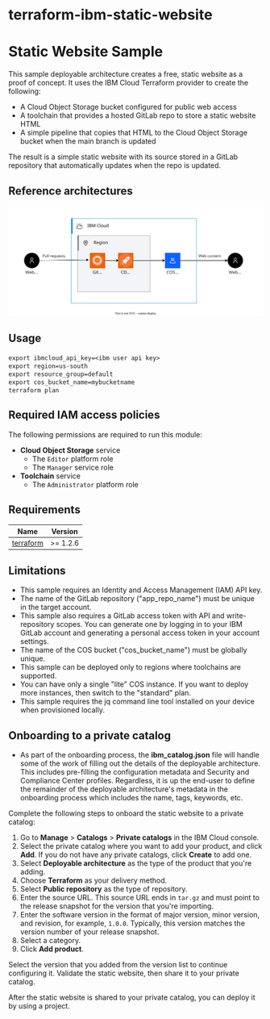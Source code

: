 # terraform-ibm-static-website
# Static Website Sample
This sample deployable architecture creates a free, static website as a proof of concept. It uses the IBM Cloud Terraform provider to create the following:
- A Cloud Object Storage bucket configured for public web access
- A toolchain that provides a hosted GitLab repo to store a static website HTML
- A simple pipeline that copies that HTML to the Cloud Object Storage bucket when the main branch is updated

The result is a simple static website with its source stored in a GitLab repository that automatically updates when the repo is updated.


## Reference architectures

![Architecture](./diagrams/architecture.svg)

## Usage

```hcl
export ibmcloud_api_key=<ibm user api key>
export region=us-south
export resource_group=default
export cos_bucket_name=mybucketname
terraform plan
```

## Required IAM access policies
The following permissions are required to run this module:

- **Cloud Object Storage** service
    - The `Editor` platform role
    - The `Manager` service role
- **Toolchain** service
    - The `Administrator` platform role


<!-- BEGINNING OF PRE-COMMIT-TERRAFORM DOCS HOOK -->
## Requirements

| Name | Version |
|------|---------|
| <a name="requirement_terraform"></a> [terraform](#requirement\_terraform) | >= 1.2.6 |

<!-- END OF PRE-COMMIT-TERRAFORM DOCS HOOK -->


## Limitations
- This sample requires an Identity and Access Management (IAM) API key.
- The name of the GitLab repository ("app_repo_name") must be unique in the target account.
- This sample also requires a GitLab access token with API and write-repository scopes. You can generate one by logging in to your IBM GitLab account and generating a personal access token in your account settings.
- The name of the COS bucket ("cos_bucket_name") must be globally unique.
- This sample can be deployed only to regions where toolchains are supported.
- You can have only a single "lite" COS instance. If you want to deploy more instances, then switch to the "standard" plan.
- This sample requires the jq command line tool installed on your device when provisioned locally.

## Onboarding to a private catalog
- As part of the onboarding process, the **ibm_catalog.json** file will handle some of the work of filling out the details of the deployable architecture. This includes pre-filling the configuration metadata and Security and Compliance Center profiles. Regardless, it is up the end-user to define the remainder of the deployable architecture's metadata in the onboarding process which includes the name, tags, keywords, etc.

Complete the following steps to onboard the static website to a private catalog:
1. Go to **Manage** > **Catalogs** > **Private catalogs** in the IBM Cloud console.
1. Select the private catalog where you want to add your product, and click **Add**. If you do not have any private catalogs, click **Create** to add one.
1. Select **Deployable architecture** as the type of the product that you're adding.
1. Choose **Terraform** as your delivery method.
1. Select **Public repository** as the type of repository.
1. Enter the source URL. This source URL ends in `tar.gz` and must point to the release snapshot for the version that you're importing.
1. Enter the software version in the format of major version, minor version, and revision, for example, `1.0.0`. Typically, this version matches the version number of your release snapshot.
1. Select a category.
1. Click **Add product**.

Select the version that you added from the version list to continue configuring it. Validate the static website, then share it to your private catalog.

After the static website is shared to your private catalog, you can deploy it by using a project.
